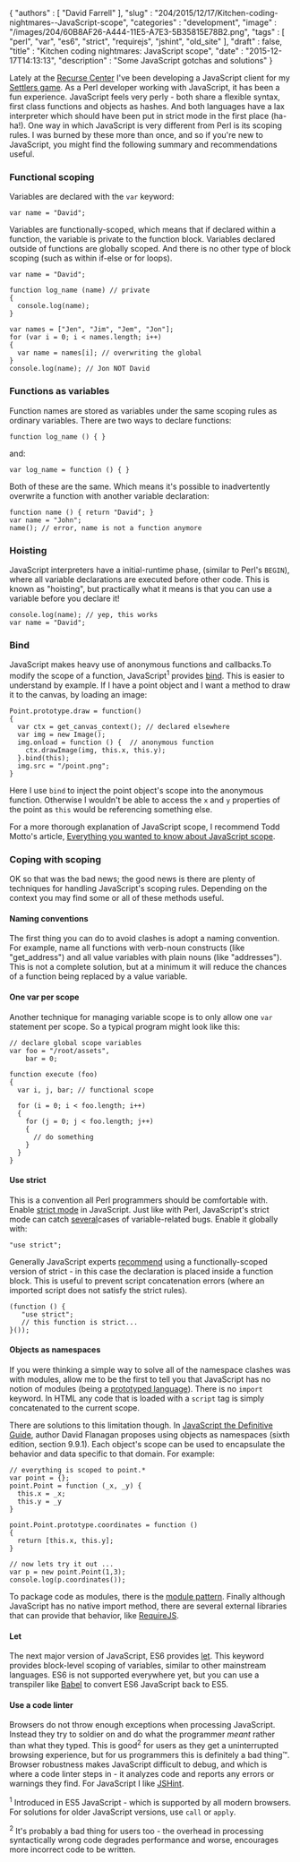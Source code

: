 {
   "authors" : [
      "David Farrell"
   ],
   "slug" : "204/2015/12/17/Kitchen-coding-nightmares--JavaScript-scope",
   "categories" : "development",
   "image" : "/images/204/60B8AF26-A444-11E5-A7E3-5B35815E78B2.png",
   "tags" : [
      "perl",
      "var",
      "es6",
      "strict",
      "requirejs",
      "jshint",
      "old_site"
   ],
   "draft" : false,
   "title" : "Kitchen coding nightmares: JavaScript scope",
   "date" : "2015-12-17T14:13:13",
   "description" : "Some JavaScript gotchas and solutions"
}


Lately at the [Recurse Center](https://www.recurse.com/) I've been developing a JavaScript client for my [Settlers game](https://github.com/dnmfarrell/Settlers-Game). As a Perl developer working with JavaScript, it has been a fun experience. JavaScript feels very perly - both share a flexible syntax, first class functions and objects as hashes. And both languages have a lax interpreter which should have been put in strict mode in the first place (ha-ha!). One way in which JavaScript is very different from Perl is its scoping rules. I was burned by these more than once, and so if you're new to JavaScript, you might find the following summary and recommendations useful.

### Functional scoping

Variables are declared with the `var` keyword:

``` prettyprint
var name = "David";
```

Variables are functionally-scoped, which means that if declared within a function, the variable is private to the function block. Variables declared outside of functions are globally scoped. And there is no other type of block scoping (such as within if-else or for loops).

``` prettyprint
var name = "David";

function log_name (name) // private
{
  console.log(name);
}

var names = ["Jen", "Jim", "Jem", "Jon"];
for (var i = 0; i < names.length; i++)
{
  var name = names[i]; // overwriting the global
}
console.log(name); // Jon NOT David
```

### Functions as variables

Function names are stored as variables under the same scoping rules as ordinary variables. There are two ways to declare functions:

``` prettyprint
function log_name () { }
```

and:

``` prettyprint
var log_name = function () { }
```

Both of these are the same. Which means it's possible to inadvertently overwrite a function with another variable declaration:

``` prettyprint
function name () { return "David"; }
var name = "John";
name(); // error, name is not a function anymore
```

### Hoisting

JavaScript interpreters have a initial-runtime phase, (similar to Perl's `BEGIN`), where all variable declarations are executed before other code. This is known as "hoisting", but practically what it means is that you can use a variable before you declare it!

``` prettyprint
console.log(name); // yep, this works
var name = "David";
```

### Bind

JavaScript makes heavy use of anonymous functions and callbacks.To modify the scope of a function, JavaScript<sup>1</sup> provides [bind](https://developer.mozilla.org/en-US/docs/Web/JavaScript/Reference/Global_Objects/Function/bind?redirectlocale=en-US&redirectslug=JavaScript%2FReference%2FGlobal_Objects%2FFunction%2Fbind). This is easier to understand by example. If I have a point object and I want a method to draw it to the canvas, by loading an image:

``` prettyprint
Point.prototype.draw = function()
{
  var ctx = get_canvas_context(); // declared elsewhere
  var img = new Image();
  img.onload = function () {  // anonymous function
    ctx.drawImage(img, this.x, this.y);   
  }.bind(this);
  img.src = "/point.png";
}
```

Here I use `bind` to inject the point object's scope into the anonymous function. Otherwise I wouldn't be able to access the `x` and `y` properties of the point as `this` would be referencing something else.

For a more thorough explanation of JavaScript scope, I recommend Todd Motto's article, [Everything you wanted to know about JavaScript scope](https://toddmotto.com/everything-you-wanted-to-know-about-javascript-scope/).

### Coping with scoping

OK so that was the bad news; the good news is there are plenty of techniques for handling JavaScript's scoping rules. Depending on the context you may find some or all of these methods useful.

#### Naming conventions

The first thing you can do to avoid clashes is adopt a naming convention. For example, name all functions with verb-noun constructs (like "get\_address") and all value variables with plain nouns (like "addresses"). This is not a complete solution, but at a minimum it will reduce the chances of a function being replaced by a value variable.

#### One var per scope

Another technique for managing variable scope is to only allow one `var` statement per scope. So a typical program might look like this:

``` prettyprint
// declare global scope variables
var foo = "/root/assets",
    bar = 0;

function execute (foo)
{
  var i, j, bar; // functional scope

  for (i = 0; i < foo.length; i++)
  {
    for (j = 0; j < foo.length; j++)
    {
      // do something
    }
  }
}
```

#### Use strict

This is a convention all Perl programmers should be comfortable with. Enable [strict mode](https://developer.mozilla.org/en-US/docs/Web/JavaScript/Reference/Strict_mode) in JavaScript. Just like with Perl, JavaScript's strict mode can catch [several](https://developer.mozilla.org/en-US/docs/Web/JavaScript/Reference/Strict_mode#Changes_in_strict_mode)cases of variable-related bugs. Enable it globally with:

``` prettyprint
"use strict";
```

Generally JavaScript experts [recommend](http://yuiblog.com/blog/2010/12/14/strict-mode-is-coming-to-town/) using a functionally-scoped version of strict - in this case the declaration is placed inside a function block. This is useful to prevent script concatenation errors (where an imported script does not satisfy the strict rules).

``` prettyprint
(function () {
   "use strict";
   // this function is strict...
}());
```

#### Objects as namespaces

If you were thinking a simple way to solve all of the namespace clashes was with modules, allow me to be the first to tell you that JavaScript has no notion of modules (being a [prototyped language](https://en.wikipedia.org/wiki/Prototype-based_programming)). There is no `import` keyword. In HTML any code that is loaded with a `script` tag is simply concatenated to the current scope.

There are solutions to this limitation though. In [JavaScript the Definitive Guide](http://www.amazon.com/JavaScript-Definitive-Guide-Activate-Guides/dp/0596805527/ref=dp_ob_title_bk), author David Flanagan proposes using objects as namespaces (sixth edition, section 9.9.1). Each object's scope can be used to encapsulate the behavior and data specific to that domain. For example:

``` prettyprint
// everything is scoped to point.*
var point = {};
point.Point = function (_x, _y) {
  this.x = _x;
  this.y = _y
}

point.Point.prototype.coordinates = function ()
{
  return [this.x, this.y];
}

// now lets try it out ...
var p = new point.Point(1,3);
console.log(p.coordinates());
```

To package code as modules, there is the [module pattern](http://www.adequatelygood.com/JavaScript-Module-Pattern-In-Depth.html). Finally although JavaScript has no native import method, there are several external libraries that can provide that behavior, like [RequireJS](http://www.requirejs.org/).

#### Let

The next major version of JavaScript, ES6 provides [let](https://developer.mozilla.org/en-US/docs/Web/JavaScript/Reference/Statements/let). This keyword provides block-level scoping of variables, similar to other mainstream languages. ES6 is not supported everywhere yet, but you can use a transpiler like [Babel](https://babeljs.io/) to convert ES6 JavaScript back to ES5.

#### Use a code linter

Browsers do not throw enough exceptions when processing JavaScript. Instead they try to soldier on and do what the programmer *meant* rather than what they typed. This is good<sup>2</sup> for users as they get a uninterrupted browsing experience, but for us programmers this is definitely a bad thing™. Browser robustness makes JavaScript difficult to debug, and which is where a code linter steps in - it analyzes code and reports any errors or warnings they find. For JavaScript I like [JSHint](http://jshint.com/).

<sup>1</sup> Introduced in ES5 JavaScript - which is supported by all modern browsers. For solutions for older JavaScript versions, use `call` or `apply`.

<sup>2</sup> It's probably a bad thing for users too - the overhead in processing syntactically wrong code degrades performance and worse, encourages more incorrect code to be written.
